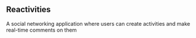 ## Reactivities

A social networking application where users can create activities and make real-time comments on them
